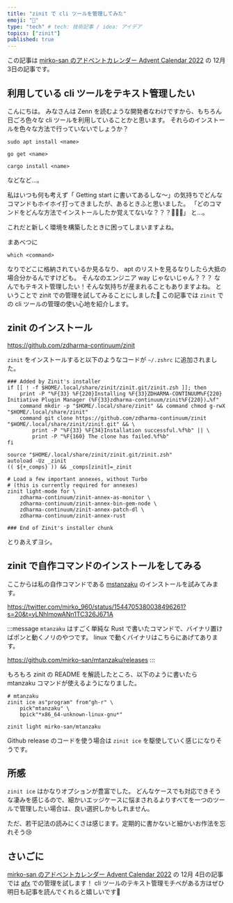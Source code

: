 ```yaml
---
title: "zinit で cli ツールを管理してみた"
emoji: "👋"
type: "tech" # tech: 技術記事 / idea: アイデア
topics: ["zinit"]
published: true
---
```


この記事は [mirko-san のアドベントカレンダー Advent Calendar 2022](https://adventar.org/calendars/8051) の 12月 3日の記事です。

## 利用している cli ツールをテキスト管理したい

こんにちは。
みなさんは Zenn を読むような開発者なわけですから、もちろん日ごろ色々な cli ツールを利用していることかと思います。
それらのインストールを色々な方法で行っていないでしょうか？

```
sudo apt install <name>
```

```
go get <name>
```

```
cargo install <name>
```

などなど…。

私はいつも何も考えず「 Getting start に書いてあるしな～」の気持ちでどんなコマンドもホイホイ打ってきましたが、あるときふと思いました。
「どのコマンドをどんな方法でインストールしたか覚えてないな？？？🤔🤔🤔」
と…。

これだと新しく環境を構築したときに困ってしまいますよね。

まあべつに

```
which <command>
```

なりでどこに格納されているか見るなり、 apt のリストを見るなりしたら大抵の場合分かるんですけども。
そんなのエンジニア way じゃないじゃん？？？
なんでもテキスト管理したい！そんな気持ちが産まれることもありますよね。
ということで zinit での管理を試してみることにしました💪
この記事では `zinit` での cli ツールの管理の使い心地を紹介します。

## zinit のインストール

https://github.com/zdharma-continuum/zinit

`zinit` をインストールすると以下のようなコードが `~/.zshrc` に追加されました。

```shell
### Added by Zinit's installer
if [[ ! -f $HOME/.local/share/zinit/zinit.git/zinit.zsh ]]; then
    print -P "%F{33} %F{220}Installing %F{33}ZDHARMA-CONTINUUM%F{220} Initiative Plugin Manager (%F{33}zdharma-continuum/zinit%F{220})…%f"
    command mkdir -p "$HOME/.local/share/zinit" && command chmod g-rwX "$HOME/.local/share/zinit"
    command git clone https://github.com/zdharma-continuum/zinit "$HOME/.local/share/zinit/zinit.git" && \
        print -P "%F{33} %F{34}Installation successful.%f%b" || \
        print -P "%F{160} The clone has failed.%f%b"
fi

source "$HOME/.local/share/zinit/zinit.git/zinit.zsh"
autoload -Uz _zinit
(( ${+_comps} )) && _comps[zinit]=_zinit

# Load a few important annexes, without Turbo
# (this is currently required for annexes)
zinit light-mode for \
    zdharma-continuum/zinit-annex-as-monitor \
    zdharma-continuum/zinit-annex-bin-gem-node \
    zdharma-continuum/zinit-annex-patch-dl \
    zdharma-continuum/zinit-annex-rust

### End of Zinit's installer chunk
```

とりあえずヨシ。

## zinit で自作コマンドのインストールをしてみる

ここからは私の自作コマンドである [mstanzaku](https://github.com/mirko-san/mtanzaku) のインストールを試みてみます。

https://twitter.com/mirko_960/status/1544705380038496261?s=20&t=yLNhlmowANn1TC326J671A

:::message
`mtanzaku` はすごく単純な Rust で書いたコマンドで、バイナリ置けばポンと動くノリのやつです。
linux で動くバイナリはこちらにあげてあります。

https://github.com/mirko-san/mtanzaku/releases
:::

もろもろ zinit の README を解読したところ、以下のように書いたら mtanzaku コマンドが使えるようになりました。

```shell
# mtanzaku
zinit ice as"program" from"gh-r" \
    pick"mtanzaku" \
    bpick"*x86_64-unknown-linux-gnu*"

zinit light mirko-san/mtanzaku
```

Github release のコードを使う場合は `zinit ice` を駆使していく感じになりそうです。

## 所感

`zinit ice` はかなりオプションが豊富でした。
どんなケースでも対応できそうな凄みを感じるので、細かいエッジケースに悩まされるよりすべてを一つのツールで管理したい場合は、良い選択しかもしれません。

ただ、若干記法の読みにくさは感じます。定期的に書かないと細かいお作法を忘れそう😢

## さいごに

[mirko-san のアドベントカレンダー Advent Calendar 2022](https://adventar.org/calendars/8051) の 12月 4日の記事では [afx](https://babarot.me/afx/) での管理を試します！
cli ツールのテキスト管理モチベがある方はぜひ明日も記事を読んでくれると嬉しいです🤗
